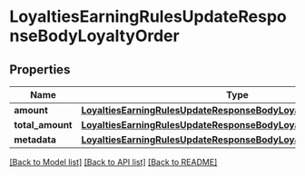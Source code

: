# LoyaltiesEarningRulesUpdateResponseBodyLoyaltyOrder


## Properties
Name | Type | Description | Notes
------------ | ------------- | ------------- | -------------
**amount** | [**LoyaltiesEarningRulesUpdateResponseBodyLoyaltyOrderAmount**](LoyaltiesEarningRulesUpdateResponseBodyLoyaltyOrderAmount.md) |  | [optional] 
**total_amount** | [**LoyaltiesEarningRulesUpdateResponseBodyLoyaltyOrderTotalAmount**](LoyaltiesEarningRulesUpdateResponseBodyLoyaltyOrderTotalAmount.md) |  | [optional] 
**metadata** | [**LoyaltiesEarningRulesUpdateResponseBodyLoyaltyOrderMetadata**](LoyaltiesEarningRulesUpdateResponseBodyLoyaltyOrderMetadata.md) |  | [optional] 

[[Back to Model list]](../README.md#documentation-for-models) [[Back to API list]](../README.md#documentation-for-api-endpoints) [[Back to README]](../README.md)


